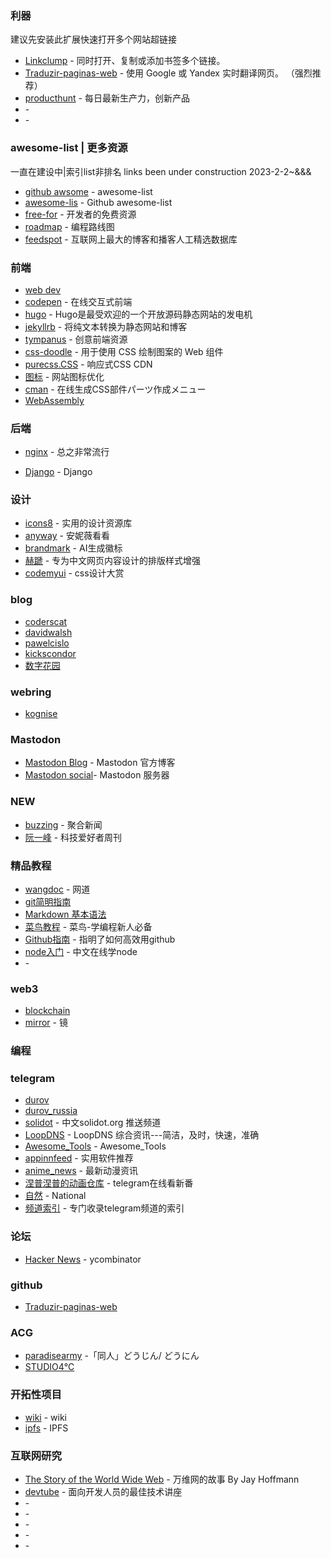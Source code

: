 ### 利器
建议先安装此扩展快速打开多个网站超链接
* [Linkclump](https://chrome.google.com/webstore/detail/linkclump/lfpjkncokllnfokkgpkobnkbkmelfefj) - 同时打开、复制或添加书签多个链接。
* [Traduzir-paginas-web](https://github.com/FilipePS/Traduzir-paginas-web) - 使用 Google 或 Yandex 实时翻译网页。 （强烈推荐）
* [producthunt](https://www.producthunt.com/) - 每日最新生产力，创新产品
* []() -
* []() -
### awesome-list  | 更多资源
一直在建设中|索引list非排名 links been under construction  2023-2-2~&&& 
* [github awsome](https://github.com/sindresorhus/awesome) - awesome-list 
* [awesome-lis](https://github.com/topics/awesome-list) - Github awesome-list
* [free-for](https://free-for.dev//) - 开发者的免费资源
* [roadmap](https://github.com/kamranahmedse/developer-roadmap) - 编程路线图
* [feedspot](https://blog.feedspot.com/) - 互联网上最大的博客和播客人工精选数据库

### 前端
* [web dev](https://web.dev/) 
* [codepen](https://codepen.io/) - 在线交互式前端
* [hugo](https://gohugo.io/) - Hugo是最受欢迎的一个开放源码静态网站的发电机
* [jekyllrb](https://jekyllrb.com/) - 将纯文本转换为静态网站和博客
* [tympanus](https://tympanus.net/codrops/) - 创意前端资源
* [css-doodle](https://css-doodle.com/) - 用于使用 CSS 绘制图案的 Web 组件
* [purecss.CSS](https://purecss.io/) - 响应式CSS CDN
* [图标](https://realfavicongenerator.net/) - 网站图标优化
* [cman](https://webparts.cman.jp/) - 在线生成CSS部件パーツ作成メニュー
* [WebAssembly](https://en.wikipedia.org/wiki/WebAssembly) 
### 后端
* [nginx](https://nginx.org/en/download.html) - 总之非常流行


* [Django](https://www.djangoproject.com/) - Django
### 设计
* [icons8](https://icons8.com/icons) - 实用的设计资源库
* [anyway](https://anyway.fm/now/) - 安妮薇看看
* [brandmark](http://brandmark.io) - AI生成徽标
* [赫蹏](https://sivan.github.io/heti/) - 专为中文网页内容设计的排版样式增强
* [codemyui](https://codemyui.com/) - css设计大赏
### blog
* [coderscat](https://coderscat.com/) 
* [davidwalsh](https://davidwalsh.name/) 
* [pawelcislo](https://pawelcislo.com/) 
* [kickscondor](https://www.kickscondor.com/)
* [数字花园](https://maggieappleton.com/garden-history) 
  
### webring
* [kognise](https://overengineering.kognise.dev/) 
### Mastodon
* [Mastodon Blog](https://blog.joinmastodon.org/) - Mastodon 官方博客
* [Mastodon social](https://instances.social/)- Mastodon 服务器
### NEW
* [buzzing](https://i.buzzing.cc/hn/tags/show-hn/) - 聚合新闻
* [阮一峰](https://www.ruanyifeng.com/blog/) - 科技爱好者周刊
### 精品教程
* [wangdoc](https://wangdoc.com/) - 网道
* [git简明指南](https://rogerdudler.github.io/git-guide/index.zh.html)
* [Markdown 基本语法](https://younghz.github.io/Markdown/) 
* [菜鸟教程](https://www.runoob.com/) - 菜鸟-学编程新人必备
* [Github指南](https://www.yangzhiping.com/tech/github.html) - 指明了如何高效用github
* [node入门](https://www.nodebeginner.org/index-zh-cn.html) - 中文在线学node
* []() - 
### web3
* [blockchain](https://www.blockchain.com/) 
* [mirror](https://mirror.xyz/) - 镜
### 编程
### telegram  
* [durov](https://t.me/durov) 
* [durov_russia](https://t.me/durov_russia) 
* [solidot](https://t.me/solidot) - 中文solidot.org 推送频道
* [LoopDNS](https://t.me/DNSPODT) - LoopDNS 综合资讯---简洁，及时，快速，准确
* [Awesome_Tools](https://t.me/Awesome_Tools) - Awesome_Tools 
* [appinnfeed](https://t.me/appinnfeed) - 实用软件推荐
* [anime_news](https://t.me/anime_news) - 最新动漫资讯
* [涅普涅普的动画仓库](https://t.me/AnimeNep) - telegram在线看新番
* [自然](https://t.me/National_Geographic_TG) - National
* [频道索引](https://t.me/TgDiscover) - 专门收录telegram频道的索引
### 论坛
* [Hacker News](https://news.ycombinator.com/news) - ycombinator
### github
* [Traduzir-paginas-web](https://github.com/FilipePS/Traduzir-paginas-web)  
### ACG
* [paradisearmy](https://www.paradisearmy.com/doujin/pasok_doujin.htm) -「同人」どうじん/ どうにん
* [STUDIO4℃](https://www.studio4c.co.jp/) 

### 开拓性项目
* [wiki](https://www.wikipedia.org/) - wiki
* [ipfs](https://ipfs.tech/) - IPFS

### 互联网研究 
* [The Story of the World Wide Web](https://thehistoryoftheweb.com/book/) - 万维网的故事 By Jay Hoffmann
* [devtube](https://dev.tube/) - 面向开发人员的最佳技术讲座
* []() - 
* []() - 
* []() - 
* []() -
* []() - 


